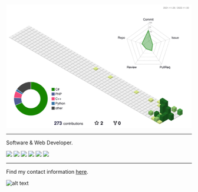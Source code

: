 ![](./profile-3d-contrib/profile-green-animate.svg)
 <hr>

Software & Web Developer.

<img src="https://img.shields.io/badge/IDE-Visual%20Studio%20Code-blue">
<img src="https://img.shields.io/badge/OS-Windows%2011-informational">
<img src="https://img.shields.io/badge/Language-C%23-brightgreen">
<img src="https://img.shields.io/badge/Language-HTML-red">
<img src="https://img.shields.io/badge/Language-CSS-blue">
<img src="https://img.shields.io/badge/Language-PHP-9cf">
<hr>
Find my contact information <a href="https://www.recon.best">here</a>.

![alt text](https://media.discordapp.net/attachments/875439238643068968/878785066489221150/b_sig.png)
